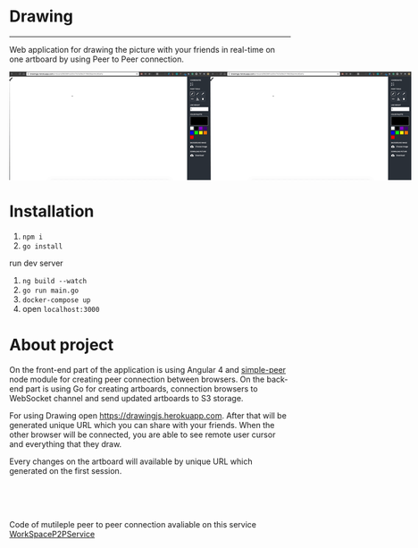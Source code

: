 # Drawing

___

Web application for drawing the picture with your friends in real-time on one artboard by using Peer to Peer connection.

<div style="display:flex;">
<img src="./static/drawing.gif" />
<img src="./static/drawing.gif" />
</div>

# Installation

1. `npm i`
2. `go install`

run dev server

1. `ng build --watch`
2. `go run main.go`
3. `docker-compose up`
3. open `localhost:3000`


# About project

On the front-end part of the application is using Angular 4 and [simple-peer](https://github.com/feross/simple-peer) node module for creating peer connection between browsers. On the back-end part is using Go for creating artboards, connection browsers to WebSocket channel and
send updated artboards to S3 storage.

For using Drawing open https://drawingjs.herokuapp.com. After that will be generated unique URL which you can share with your friends. When the other browser will be connected, you are able to see remote user cursor and everything that they draw.

Every changes on the artboard will available by unique URL which generated on the first session.

<br/>
<br/>
<br/>

Code of mutileple peer to peer connection avaliable on this service [WorkSpaceP2PService](https://github.com/igorbezsmertnyi/drawing/blob/master/client/src/app/containers/work-space/work-space.peer-to-peer.service.ts)